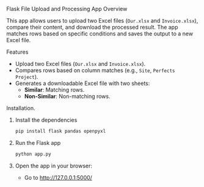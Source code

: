 Flask File Upload and Processing App
Overview
<p>This app allows users to upload two Excel files (<code>Our.xlsx</code> and <code>Invoice.xlsx</code>), compare their content, and download the processed result. The app matches rows based on specific conditions and saves the output to a new Excel file.</p>
Features
<ul> <li>Upload two Excel files (<code>Our.xlsx</code> and <code>Invoice.xlsx</code>).</li> <li>Compares rows based on column matches (e.g., <code>Site</code>, <code>Perfects Project</code>).</li> <li>Generates a downloadable Excel file with two sheets: <ul> <li><strong>Similar</strong>: Matching rows.</li> <li><strong>Non-Similar</strong>: Non-matching rows.</li> </ul> </li> </ul>

Installation.

1. Install the dependencies

    ```bash
    pip install flask pandas openpyxl
    ```
    
2. Run the Flask app

    ```bash
    python app.py
    ```

5. Open the app in your browser:

    - Go to http://127.0.0.1:5000/


